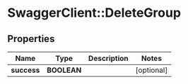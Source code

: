 # SwaggerClient::DeleteGroup

## Properties
Name | Type | Description | Notes
------------ | ------------- | ------------- | -------------
**success** | **BOOLEAN** |  | [optional] 


